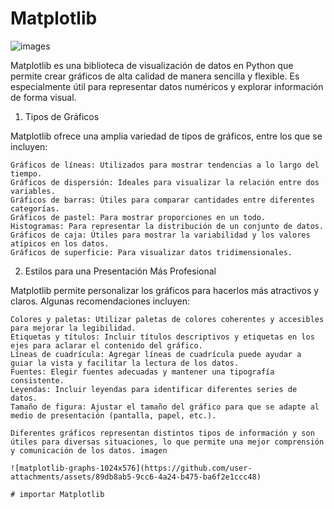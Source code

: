 # Matplotlib

![images](https://github.com/user-attachments/assets/2915f211-22b7-40ab-adbc-8e8c2cc47850)

Matplotlib es una biblioteca de visualización de datos en Python que permite crear gráficos de alta calidad de manera sencilla y flexible. Es especialmente útil para representar datos numéricos y explorar información de forma visual.
1. Tipos de Gráficos

Matplotlib ofrece una amplia variedad de tipos de gráficos, entre los que se incluyen:

    Gráficos de líneas: Utilizados para mostrar tendencias a lo largo del tiempo.
    Gráficos de dispersión: Ideales para visualizar la relación entre dos variables.
    Gráficos de barras: Útiles para comparar cantidades entre diferentes categorías.
    Gráficos de pastel: Para mostrar proporciones en un todo.
    Histogramas: Para representar la distribución de un conjunto de datos.
    Gráficos de caja: Útiles para mostrar la variabilidad y los valores atípicos en los datos.
    Gráficos de superficie: Para visualizar datos tridimensionales.

2. Estilos para una Presentación Más Profesional

Matplotlib permite personalizar los gráficos para hacerlos más atractivos y claros. Algunas recomendaciones incluyen:

    Colores y paletas: Utilizar paletas de colores coherentes y accesibles para mejorar la legibilidad.
    Etiquetas y títulos: Incluir títulos descriptivos y etiquetas en los ejes para aclarar el contenido del gráfico.
    Líneas de cuadrícula: Agregar líneas de cuadrícula puede ayudar a guiar la vista y facilitar la lectura de los datos.
    Fuentes: Elegir fuentes adecuadas y mantener una tipografía consistente.
    Leyendas: Incluir leyendas para identificar diferentes series de datos.
    Tamaño de figura: Ajustar el tamaño del gráfico para que se adapte al medio de presentación (pantalla, papel, etc.).

    Diferentes gráficos representan distintos tipos de información y son útiles para diversas situaciones, lo que permite una mejor comprensión y comunicación de los datos. imagen

    ![matplotlib-graphs-1024x576](https://github.com/user-attachments/assets/89db8ab5-9cc6-4a24-b475-ba6f2e1ccc48)

    # importar Matplotlib

    
